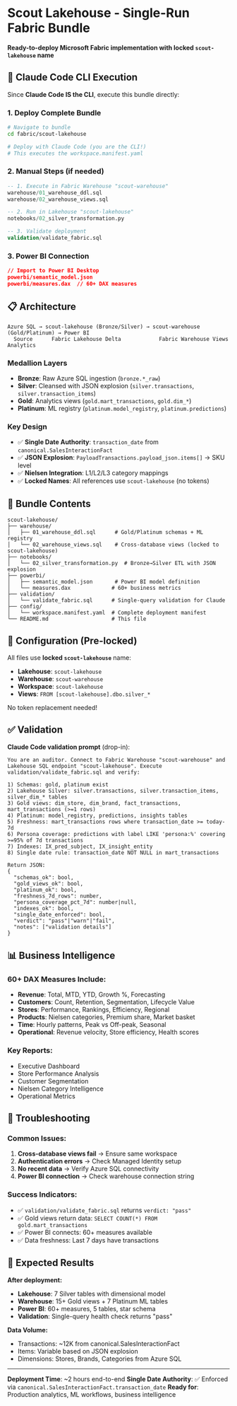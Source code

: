 # Scout Lakehouse - Single-Run Fabric Bundle

**Ready-to-deploy Microsoft Fabric implementation with locked `scout-lakehouse` name**

## 🚀 Claude Code CLI Execution

Since **Claude Code IS the CLI**, execute this bundle directly:

### 1. Deploy Complete Bundle
```bash
# Navigate to bundle
cd fabric/scout-lakehouse

# Deploy with Claude Code (you are the CLI!)
# This executes the workspace.manifest.yaml
```

### 2. Manual Steps (if needed)
```sql
-- 1. Execute in Fabric Warehouse "scout-warehouse"
warehouse/01_warehouse_ddl.sql
warehouse/02_warehouse_views.sql

-- 2. Run in Lakehouse "scout-lakehouse"
notebooks/02_silver_transformation.py

-- 3. Validate deployment
validation/validate_fabric.sql
```

### 3. Power BI Connection
```json
// Import to Power BI Desktop
powerbi/semantic_model.json
powerbi/measures.dax  // 60+ DAX measures
```

## 📋 Architecture

```
Azure SQL → scout-lakehouse (Bronze/Silver) → scout-warehouse (Gold/Platinum) → Power BI
  Source      Fabric Lakehouse Delta            Fabric Warehouse Views       Analytics
```

### Medallion Layers
- **Bronze**: Raw Azure SQL ingestion (`bronze.*_raw`)
- **Silver**: Cleansed with JSON explosion (`silver.transactions`, `silver.transaction_items`)
- **Gold**: Analytics views (`gold.mart_transactions`, `gold.dim_*`)
- **Platinum**: ML registry (`platinum.model_registry`, `platinum.predictions`)

### Key Design
- ✅ **Single Date Authority**: `transaction_date` from `canonical.SalesInteractionFact`
- ✅ **JSON Explosion**: `PayloadTransactions.payload_json.items[]` → SKU level
- ✅ **Nielsen Integration**: L1/L2/L3 category mappings
- ✅ **Locked Names**: All references use `scout-lakehouse` (no tokens)

## 📁 Bundle Contents

```
scout-lakehouse/
├── warehouse/
│   ├── 01_warehouse_ddl.sql      # Gold/Platinum schemas + ML registry
│   └── 02_warehouse_views.sql    # Cross-database views (locked to scout-lakehouse)
├── notebooks/
│   └── 02_silver_transformation.py  # Bronze→Silver ETL with JSON explosion
├── powerbi/
│   ├── semantic_model.json       # Power BI model definition
│   └── measures.dax             # 60+ business metrics
├── validation/
│   └── validate_fabric.sql      # Single-query validation for Claude
├── config/
│   └── workspace.manifest.yaml  # Complete deployment manifest
└── README.md                    # This file
```

## 🔧 Configuration (Pre-locked)

All files use **locked `scout-lakehouse`** name:
- **Lakehouse**: `scout-lakehouse`
- **Warehouse**: `scout-warehouse`
- **Workspace**: `scout-lakehouse`
- **Views**: `FROM [scout-lakehouse].dbo.silver_*`

No token replacement needed!

## ✅ Validation

**Claude Code validation prompt** (drop-in):

```
You are an auditor. Connect to Fabric Warehouse "scout-warehouse" and Lakehouse SQL endpoint "scout-lakehouse". Execute validation/validate_fabric.sql and verify:

1) Schemas: gold, platinum exist
2) Lakehouse Silver: silver.transactions, silver.transaction_items, silver_dim_* tables
3) Gold views: dim_store, dim_brand, fact_transactions, mart_transactions (>=1 rows)
4) Platinum: model_registry, predictions, insights tables
5) Freshness: mart_transactions rows where transaction_date >= today-7d
6) Persona coverage: predictions with label LIKE 'persona:%' covering >=95% of 7d transactions
7) Indexes: IX_pred_subject, IX_insight_entity
8) Single date rule: transaction_date NOT NULL in mart_transactions

Return JSON:
{
  "schemas_ok": bool,
  "gold_views_ok": bool,
  "platinum_ok": bool,
  "freshness_7d_rows": number,
  "persona_coverage_pct_7d": number|null,
  "indexes_ok": bool,
  "single_date_enforced": bool,
  "verdict": "pass"|"warn"|"fail",
  "notes": ["validation details"]
}
```

## 📊 Business Intelligence

### 60+ DAX Measures Include:
- **Revenue**: Total, MTD, YTD, Growth %, Forecasting
- **Customers**: Count, Retention, Segmentation, Lifecycle Value
- **Stores**: Performance, Rankings, Efficiency, Regional
- **Products**: Nielsen categories, Premium share, Market basket
- **Time**: Hourly patterns, Peak vs Off-peak, Seasonal
- **Operational**: Revenue velocity, Store efficiency, Health scores

### Key Reports:
- Executive Dashboard
- Store Performance Analysis
- Customer Segmentation
- Nielsen Category Intelligence
- Operational Metrics

## 🚨 Troubleshooting

### Common Issues:
1. **Cross-database views fail** → Ensure same workspace
2. **Authentication errors** → Check Managed Identity setup
3. **No recent data** → Verify Azure SQL connectivity
4. **Power BI connection** → Check warehouse connection string

### Success Indicators:
- ✅ `validation/validate_fabric.sql` returns `verdict: "pass"`
- ✅ Gold views return data: `SELECT COUNT(*) FROM gold.mart_transactions`
- ✅ Power BI connects: 60+ measures available
- ✅ Data freshness: Last 7 days have transactions

## 🎯 Expected Results

**After deployment:**
- **Lakehouse**: 7 Silver tables with dimensional model
- **Warehouse**: 15+ Gold views + 7 Platinum ML tables
- **Power BI**: 60+ measures, 5 tables, star schema
- **Validation**: Single-query health check returns "pass"

**Data Volume:**
- Transactions: ~12K from canonical.SalesInteractionFact
- Items: Variable based on JSON explosion
- Dimensions: Stores, Brands, Categories from Azure SQL

---

**Deployment Time**: ~2 hours end-to-end
**Single Date Authority**: ✅ Enforced via `canonical.SalesInteractionFact.transaction_date`
**Ready for**: Production analytics, ML workflows, business intelligence